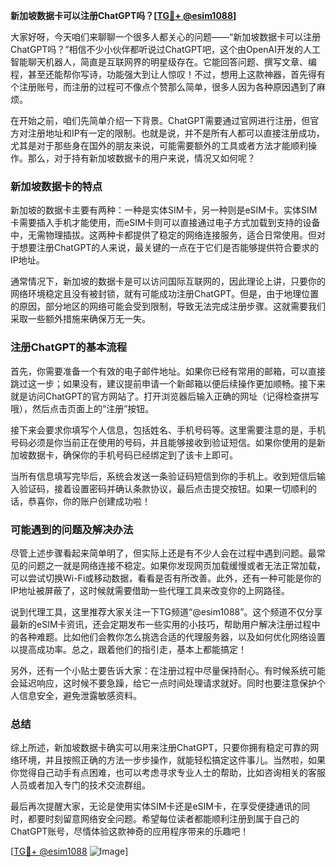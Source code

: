 **新加坡数据卡可以注册ChatGPT吗？[[TG💪+ @esim1088](https://t.me/s/esim1088)]**

大家好呀，今天咱们来聊聊一个很多人都关心的问题——“新加坡数据卡可以注册ChatGPT吗？”相信不少小伙伴都听说过ChatGPT吧，这个由OpenAI开发的人工智能聊天机器人，简直是互联网界的明星级存在。它能回答问题、撰写文章、编程，甚至还能帮你写诗，功能强大到让人惊叹！不过，想用上这款神器，首先得有个注册账号，而注册的过程可不像点个赞那么简单，很多人因为各种原因遇到了麻烦。

在开始之前，咱们先简单介绍一下背景。ChatGPT需要通过官网进行注册，但官方对注册地址和IP有一定的限制。也就是说，并不是所有人都可以直接注册成功，尤其是对于那些身在国外的朋友来说，可能需要额外的工具或者方法才能顺利操作。那么，对于持有新加坡数据卡的用户来说，情况又如何呢？

### 新加坡数据卡的特点

新加坡的数据卡主要有两种：一种是实体SIM卡，另一种则是eSIM卡。实体SIM卡需要插入手机才能使用，而eSIM卡则可以直接通过电子方式加载到支持的设备中，无需物理插拔。这两种卡都提供了稳定的网络连接服务，适合日常使用。但对于想要注册ChatGPT的人来说，最关键的一点在于它们是否能够提供符合要求的IP地址。

通常情况下，新加坡的数据卡是可以访问国际互联网的，因此理论上讲，只要你的网络环境稳定且没有被封锁，就有可能成功注册ChatGPT。但是，由于地理位置的原因，部分地区的网络可能会受到限制，导致无法完成注册步骤。这就需要我们采取一些额外措施来确保万无一失。

### 注册ChatGPT的基本流程

首先，你需要准备一个有效的电子邮件地址。如果你已经有常用的邮箱，可以直接跳过这一步；如果没有，建议提前申请一个新邮箱以便后续操作更加顺畅。接下来就是访问ChatGPT的官方网站了。打开浏览器后输入正确的网址（记得检查拼写哦），然后点击页面上的“注册”按钮。

接下来会要求你填写个人信息，包括姓名、手机号码等。这里需要注意的是，手机号码必须是你当前正在使用的号码，并且能够接收到验证短信。如果你使用的是新加坡数据卡，确保你的手机号码已经绑定到了该卡上即可。

当所有信息填写完毕后，系统会发送一条验证码短信到你的手机上。收到短信后输入验证码，接着设置密码并确认条款协议，最后点击提交按钮。如果一切顺利的话，恭喜你，你的账户创建成功啦！

### 可能遇到的问题及解决办法

尽管上述步骤看起来简单明了，但实际上还是有不少人会在过程中遇到问题。最常见的问题之一就是网络连接不稳定。如果你发现网页加载缓慢或者无法正常加载，可以尝试切换Wi-Fi或移动数据，看看是否有所改善。此外，还有一种可能是你的IP地址被屏蔽了，这时候就需要借助一些代理工具来改变你的上网路径。

说到代理工具，这里推荐大家关注一下TG频道“@esim1088”。这个频道不仅分享最新的eSIM卡资讯，还会定期发布一些实用的小技巧，帮助用户解决注册过程中的各种难题。比如他们会教你怎么挑选合适的代理服务器，以及如何优化网络设置以提高成功率。总之，跟着他们的指引走，基本上都能搞定！

另外，还有一个小贴士要告诉大家：在注册过程中尽量保持耐心。有时候系统可能会延迟响应，这时候不要急躁，给它一点时间处理请求就好。同时也要注意保护个人信息安全，避免泄露敏感资料。

### 总结

综上所述，新加坡数据卡确实可以用来注册ChatGPT，只要你拥有稳定可靠的网络环境，并且按照正确的方法一步步操作，就能轻松搞定这件事儿。当然啦，如果你觉得自己动手有点困难，也可以考虑寻求专业人士的帮助，比如咨询相关的客服人员或者加入专门的技术交流群组。

最后再次提醒大家，无论是使用实体SIM卡还是eSIM卡，在享受便捷通讯的同时，都要时刻留意网络安全问题。希望每位读者都能顺利注册到属于自己的ChatGPT账号，尽情体验这款神奇的应用程序带来的乐趣吧！

[[TG💪+ @esim1088](https://t.me/s/esim1088) ![Image](https://i.postimg.cc/4NQfJmqS/Snipaste-2025-05-13-00-14-12.png)]